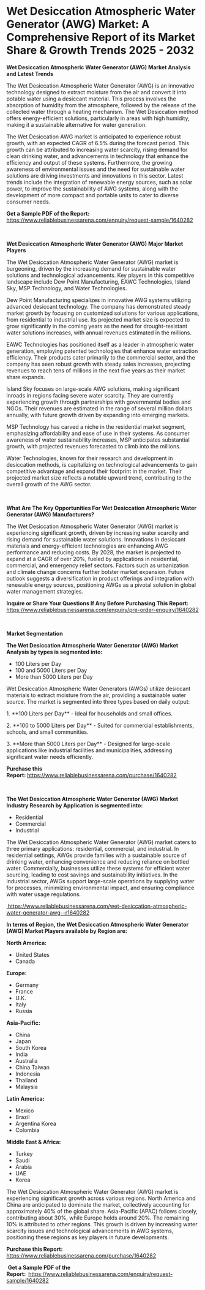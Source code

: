 <p><h1>Wet Desiccation Atmospheric Water Generator (AWG) Market: A Comprehensive Report of its Market Share & Growth Trends 2025 - 2032</h1></p><p><strong>Wet Desiccation Atmospheric Water Generator (AWG) Market Analysis and Latest Trends</strong></p>
<p><p>The Wet Desiccation Atmospheric Water Generator (AWG) is an innovative technology designed to extract moisture from the air and convert it into potable water using a desiccant material. This process involves the absorption of humidity from the atmosphere, followed by the release of the collected water through a heating mechanism. The Wet Desiccation method offers energy-efficient solutions, particularly in areas with high humidity, making it a sustainable alternative for water generation.</p><p>The Wet Desiccation AWG market is anticipated to experience robust growth, with an expected CAGR of 6.5% during the forecast period. This growth can be attributed to increasing water scarcity, rising demand for clean drinking water, and advancements in technology that enhance the efficiency and output of these systems. Furthermore, the growing awareness of environmental issues and the need for sustainable water solutions are driving investments and innovations in this sector. Latest trends include the integration of renewable energy sources, such as solar power, to improve the sustainability of AWG systems, along with the development of more compact and portable units to cater to diverse consumer needs.</p></p>
<p><strong>Get a Sample PDF of the Report:&nbsp;</strong> <a href="https://www.reliablebusinessarena.com/enquiry/request-sample/1640282?utm_campaign=1892&utm_medium=2&utm_source=Github&utm_content=ia&utm_term=16042025&utm_id=wet-desiccation-atmospheric-water-generator-awg">https://www.reliablebusinessarena.com/enquiry/request-sample/1640282</a></p>
<p>&nbsp;</p>
<p><strong>Wet Desiccation Atmospheric Water Generator (AWG) Major Market Players</strong></p>
<p><p>The Wet Desiccation Atmospheric Water Generator (AWG) market is burgeoning, driven by the increasing demand for sustainable water solutions and technological advancements. Key players in this competitive landscape include Dew Point Manufacturing, EAWC Technologies, Island Sky, MSP Technology, and Water Technologies.</p><p>Dew Point Manufacturing specializes in innovative AWG systems utilizing advanced desiccant technology. The company has demonstrated steady market growth by focusing on customized solutions for various applications, from residential to industrial use. Its projected market size is expected to grow significantly in the coming years as the need for drought-resistant water solutions increases, with annual revenues estimated in the millions.</p><p>EAWC Technologies has positioned itself as a leader in atmospheric water generation, employing patented technologies that enhance water extraction efficiency. Their products cater primarily to the commercial sector, and the company has seen robust growth with steady sales increases, projecting revenues to reach tens of millions in the next five years as their market share expands.</p><p>Island Sky focuses on large-scale AWG solutions, making significant inroads in regions facing severe water scarcity. They are currently experiencing growth through partnerships with governmental bodies and NGOs. Their revenues are estimated in the range of several million dollars annually, with future growth driven by expanding into emerging markets.</p><p>MSP Technology has carved a niche in the residential market segment, emphasizing affordability and ease of use in their systems. As consumer awareness of water sustainability increases, MSP anticipates substantial growth, with projected revenues forecasted to climb into the millions.</p><p>Water Technologies, known for their research and development in desiccation methods, is capitalizing on technological advancements to gain competitive advantage and expand their footprint in the market. Their projected market size reflects a notable upward trend, contributing to the overall growth of the AWG sector.</p></p>
<p>&nbsp;</p>
<p><strong>What Are The Key Opportunities For Wet Desiccation Atmospheric Water Generator (AWG) Manufacturers?</strong></p>
<p><p>The Wet Desiccation Atmospheric Water Generator (AWG) market is experiencing significant growth, driven by increasing water scarcity and rising demand for sustainable water solutions. Innovations in desiccant materials and energy-efficient technologies are enhancing AWG performance and reducing costs. By 2028, the market is projected to expand at a CAGR of over 20%, fueled by applications in residential, commercial, and emergency relief sectors. Factors such as urbanization and climate change concerns further bolster market expansion. Future outlook suggests a diversification in product offerings and integration with renewable energy sources, positioning AWGs as a pivotal solution in global water management strategies.</p></p>
<p><strong>Inquire or Share Your Questions If Any Before Purchasing This Report:</strong> <a href="https://www.reliablebusinessarena.com/enquiry/pre-order-enquiry/1640282?utm_campaign=1892&utm_medium=2&utm_source=Github&utm_content=ia&utm_term=16042025&utm_id=wet-desiccation-atmospheric-water-generator-awg">https://www.reliablebusinessarena.com/enquiry/pre-order-enquiry/1640282</a></p>
<p>&nbsp;</p>
<p><strong>Market Segmentation</strong></p>
<p><strong>The Wet Desiccation Atmospheric Water Generator (AWG) Market Analysis by types is segmented into:</strong></p>
<p><ul><li>100 Liters per Day</li><li>100 and 5000 Liters per Day</li><li>More than 5000 Liters per Day</li></ul></p>
<p><p>Wet Desiccation Atmospheric Water Generators (AWGs) utilize desiccant materials to extract moisture from the air, providing a sustainable water source. The market is segmented into three types based on daily output: </p><p>1. **100 Liters per Day** - Ideal for households and small offices.</p><p>2. **100 to 5000 Liters per Day** - Suited for commercial establishments, schools, and small communities. </p><p>3. **More than 5000 Liters per Day** - Designed for large-scale applications like industrial facilities and municipalities, addressing significant water needs efficiently.</p></p>
<p><strong>Purchase this Report:&nbsp;</strong><a href="https://www.reliablebusinessarena.com/purchase/1640282?utm_campaign=1892&utm_medium=2&utm_source=Github&utm_content=ia&utm_term=16042025&utm_id=wet-desiccation-atmospheric-water-generator-awg">https://www.reliablebusinessarena.com/purchase/1640282</a></p>
<p>&nbsp;</p>
<p><strong>The Wet Desiccation Atmospheric Water Generator (AWG) Market Industry Research by Application is segmented into:</strong></p>
<p><ul><li>Residential</li><li>Commercial</li><li>Industrial</li></ul></p>
<p><p>The Wet Desiccation Atmospheric Water Generator (AWG) market caters to three primary applications: residential, commercial, and industrial. In residential settings, AWGs provide families with a sustainable source of drinking water, enhancing convenience and reducing reliance on bottled water. Commercially, businesses utilize these systems for efficient water sourcing, leading to cost savings and sustainability initiatives. In the industrial sector, AWGs support large-scale operations by supplying water for processes, minimizing environmental impact, and ensuring compliance with water usage regulations.</p></p>
<p><a href="https://www.reliablebusinessarena.com/wet-desiccation-atmospheric-water-generator-awg--r1640282?utm_campaign=1892&utm_medium=2&utm_source=Github&utm_content=ia&utm_term=16042025&utm_id=wet-desiccation-atmospheric-water-generator-awg">&nbsp;https://www.reliablebusinessarena.com/wet-desiccation-atmospheric-water-generator-awg--r1640282</a></p>
<p><strong>In terms of Region, the Wet Desiccation Atmospheric Water Generator (AWG) Market Players available by Region are:</strong></p>
<p>
    <p> <strong> North America: </strong>
        <ul>
            <li>United States</li>
            <li>Canada</li>
        </ul>
        </p> 
    <p> <strong> Europe: </strong>
        <ul>
            <li>Germany</li>
            <li>France</li>
            <li>U.K.</li>
            <li>Italy</li>
            <li>Russia</li>
        </ul>
        </p> 
    <p> <strong> Asia-Pacific: </strong>
        <ul>
            <li>China</li>
            <li>Japan</li>
            <li>South Korea</li>
            <li>India</li>
            <li>Australia</li>
            <li>China Taiwan</li>
            <li>Indonesia</li>
            <li>Thailand</li>
            <li>Malaysia</li>
        </ul>
        </p> 
    <p> <strong> Latin America: </strong>
        <ul>
            <li>Mexico</li>
            <li>Brazil</li>
            <li>Argentina Korea</li>
            <li>Colombia</li>
        </ul>
        </p> 
    <p> <strong> Middle East & Africa: </strong>
        <ul>
            <li>Turkey</li>
            <li>Saudi</li>
            <li>Arabia</li>
            <li>UAE</li>
            <li>Korea</li>
        </ul>
    </p>
    </p>
<p><p>The Wet Desiccation Atmospheric Water Generator (AWG) market is experiencing significant growth across various regions. North America and China are anticipated to dominate the market, collectively accounting for approximately 40% of the global share. Asia-Pacific (APAC) follows closely, contributing about 30%, while Europe holds around 20%. The remaining 10% is attributed to other regions. This growth is driven by increasing water scarcity issues and technological advancements in AWG systems, positioning these regions as key players in future developments.</p></p>
<p><strong>Purchase this Report: </strong><a href="https://www.reliablebusinessarena.com/purchase/1640282?utm_campaign=1892&utm_medium=2&utm_source=Github&utm_content=ia&utm_term=16042025&utm_id=wet-desiccation-atmospheric-water-generator-awg">https://www.reliablebusinessarena.com/purchase/1640282</a></p>
<p>&nbsp;<strong>Get a Sample PDF of the Report:&nbsp;&nbsp;</strong><a href="https://www.reliablebusinessarena.com/enquiry/request-sample/1640282?utm_campaign=1892&utm_medium=2&utm_source=Github&utm_content=ia&utm_term=16042025&utm_id=wet-desiccation-atmospheric-water-generator-awg">https://www.reliablebusinessarena.com/enquiry/request-sample/1640282</a></p>
<p><strong></strong></p>
<p><p></p><p></p><p></p></p>